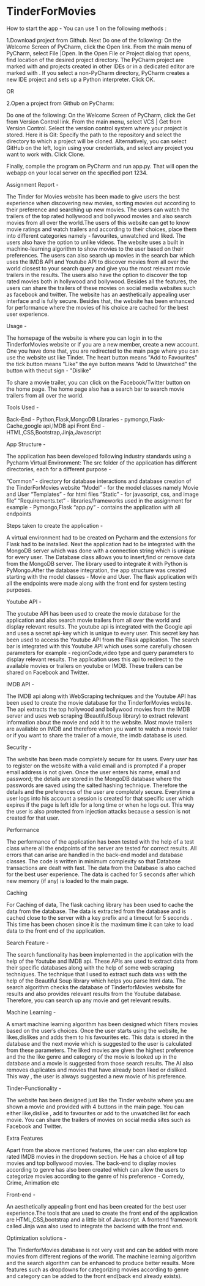 # TinderForMovies

How to start the app - You can use 1 on the following methods :


1.Download project from Github.
Next
Do one of the following:
 On the Welcome Screen of PyCharm, click the Open link.
 From the main menu of PyCharm, select File |Open.
In the Open File or Project dialog that opens, find location of the desired project directory. The PyCharm project are marked with  and projects created in other IDEs or in a dedicated editor are marked with .
If you select a non-PyCharm directory, PyCharm creates a new IDE project and sets up a Python interpreter.
Click OK.

OR

2.Open a project from Github on PyCharm:

Do one of the following:
 On the Welcome Screen of PyCharm, click the Get from Version Control link.
 From the main menu, select VCS | Get from Version Control.
Select the version control system where your project is stored. Here it is Git:
Specify the path to the repository and select the directory to which a project will be cloned. Alternatively, you can select GitHub on the left, login using your credentials, and select any project you want to work with.
Click Clone.

Finally, complie the program on PyCharm and run app.py. That will open the webapp on your local server on the specified port 1234.



Assignment Report -

The Tinder for Movies website has been made to give users the best experience when discovering new movies, sorting movies out according to their preference and searching up new movies. The users can watch the trailers of the top rated hollywood and bollywood movies and also search movies from all over the world.The users of this website can get to know movie ratings and watch trailers and according to their choices, place them into different categories namely - favourites, unwatched and liked. The users also have the option to unlike videos.
The website uses a built in machine-learning algorithm to show movies to the user based on their preferences. The users can also search up movies in the search bar which uses the IMDB API and Youtube API to discover movies from all over the world closest to your search query and give you the most relevant movie trailers in the results. The users also have the option to discover the top rated movies both in hollywood and bollywood. Besides all the features, the users can share the trailers of these movies on social media websites such as facebook and twitter. The website has an aesthetically appealing user interface and is fully secure. Besides that, the website has been enhanced for performance where the movies of his choice are cached for the best user experience.

Usage -

The homepage of the website is where you can login in to the TinderforMovies website or if you are a new member, create a new account. One you have done that, you are redirected to the main page where you can use the website ust like Tinder.
The heart button means "Add to Favourites"
the tick button means "Like"
the eye button means "Add to Unwatched"
the button with thecut sign - "Dislike"

To share a movie trailer, you can click on the Facebook/Twitter button on the home page. The home page also has a search bar to search movie trailers from all over the world.

Tools Used - 

Back-End - Python,Flask,MongoDB
Libraries - pymongo,Flask-Cache,google api,IMDB api
Front End - HTML,CSS,Bootstrap,Jinja,Javascript

App Structure - 

The application has been developed following industry standards using a Pycharm Virtual Environment:
The src folder of the application has different directories, each for a different purpose - 

 “Common” - directory for database interactions and database creation of the TinderForMovies website
“Model” - for the model classes namely Movie and User
“Templates” - for html files 
“Static” - for javascript, css, and image file”
“Requirements.txt” - libraries/frameworks used in the assignment for example - Pymongo,Flask
“app.py” - contains the application with all endpoints

Steps taken to create the application -

A virtual environment had to be created on Pycharm and the extensions for Flask had to be installed. Next the application had to be integrated with the MongoDB server which was done with a connection string which is unique for every user. The Database class allows you to insert,find or remove data from the MongoDB server. The library used to integrate it with Python is PyMongo.After the database integration, the app structure was created starting with the model classes - Movie and User. The flask application with all the endpoints were made along with the front end for system testing purposes.

Youtube API -

The youtube API has been used to create the movie database for the application and alos search movie trailers from all over the world and display relevant results. The youtube api is integrated with the Google api and uses a secret api-key which is unique to every user. This secret key has been used to access the Youtube API from the Flask application. The search bar is integrated with this Youtube API  which uses some carefully chosen parameters for example - regionCode,video type and query parameters to display relevant results. The application uses this api to redirect to the available movies or trailers on youtube or IMDB. These trailers can be shared on Facebook and Twitter.
 
IMDB API -

The IMDB api along with WebScraping techniques and the Youtube API  has been used to create the movie database for the TinderforMovies website. The api extracts the top hollywood and bollywood movies from the IMDB server and uses web scraping (BeautifulSoup library) to extract relevant information about the movie and add it to the website. Most movie trailers are available on IMDB and therefore when you want to watch a movie trailer or if you want to share the trailer of a movie, the imdb database is used. 

Security - 

The website has been made completely secure for its users. Every user has to register on the website with a valid email and is prompted if a proper email address is not given. Once the user enters his name, email and password; the details are stored in the MongoDB database where the passwords are saved using the salted hashing technique. Therefore the details and the preferences of the user are completely secure. Everytime a user logs into his account a session is created for that specific user which expires if the page is left idle for a long time or when he logs out. This way the user is also protected from injection attacks because a session is not created for that user.

Performance

The performance of the application has been tested with the help of a test class where all the endpoints of the server are tested for correct results. All errors that can arise are handled in the back-end model and database classes. The code is written in minimum complexity so that Database transactions are dealt with fast. The data from the Database is also cached for the best user experience. The data is cached for 5 seconds after which new memory (if any) is loaded to the main page.  


Caching

For Caching of data, The flask caching library has been used to cache the data from the database. The data is extracted from the database and is cached close to the server with a key prefix and a timeout for 5 seconds . This time has been chosen since it is the maximum time it can take to load data to the front end of the application.

Search Feature -

The search functionality has been implemented in the application with the help of the Youtube and IMDB api. These APIs are used to extract data from their specific databases along with the help of some web scraping techniques. The technique that I used to extract such data was with the help of the Beautiful Soup library which helps you parse html data. The search algorithm checks the database of TinderforMovies website for results and also provides relevant results from the Youtube database. Therefore, you can search up any movie and get relevant results.

Machine Learning -

A smart machine learning algorithm has been designed which filters movies based on the user’s choices. Once the user starts using the website, he likes,dislikes and adds them to his favourites etc. This data is stored in the database and the next movie which is suggested to the user is calculated from these parameters. The liked movies are given the highest preference and the the like genre and category of the movie is looked up in the database and a movie is suggested from those search results. The AI also removes duplicates and movies that have already been liked or disliked. This way , the user is always suggested a new movie of his preference. 

Tinder-Functionality -

The website has been designed just like the Tinder website where you are shown a movie and provided with 4 buttons in the main page. You can either like,dislike , add to favourites or add to the unwatched list for each movie. You can share the trailers of movies on social media sites such as Facebook and Twitter. 

Extra Features

Apart from the above mentioned features, the user can also explore top rated IMDB movies in the dropdown section. He has a choice of all top movies and top bollywood movies. The back-end to display movies according to genre has also been created which can allow the users to categorize movies according to the genre of his preference - Comedy, Crime, Animation etc

Front-end -

An aesthetically appealing front end has been created for the best user experience.The tools that are used to create the front end of the application are HTML,CSS,bootstrap and a little bit of Javascript. A frontend framework called Jinja was also used to integrate the backend with the front end.

Optimization solutions - 

The TinderforMovies database is not very vast and can be added with more movies from different regions of the world. The machine learning algorithm and the search algorithm can be enhanced to produce better results. More features such as dropdowns for categorizing movies according to genre and category can be added to the front end(back end already exists).
